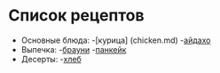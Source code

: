 # Список рецептов

- Основные блюда:
   -[курица] (chicken.md)
   -[айдахо](potato.md)
- Выпечка:
   -[брауни](brownie.md)
   -[панкейк](banana.md)
- Десерты:
   -[хлеб](banana_bread.md)

